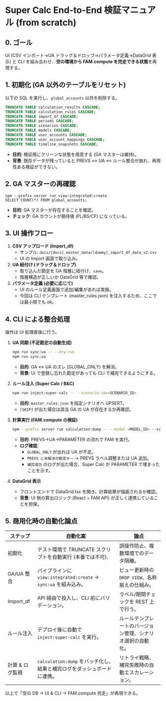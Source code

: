 # Super Calc End-to-End 検証マニュアル (from scratch)

## 0. ゴール

UI (CSV インポート→UA ドラッグ＆ドロップ→パラメータ定義→DataGrid 表示) と CLI を組み合わせ、**空の環境から FAM.compute を完走できる状態**を再現する。

## 1. 初期化 (GA 以外のテーブルをリセット)

以下の SQL を実行し、`global_accounts` 以外を削除する。

```sql
TRUNCATE TABLE calculation_results CASCADE;
TRUNCATE TABLE calculation_rules CASCADE;
TRUNCATE TABLE import_df CASCADE;
TRUNCATE TABLE periods CASCADE;
TRUNCATE TABLE scenarios CASCADE;
TRUNCATE TABLE models CASCADE;
TRUNCATE TABLE user_accounts CASCADE;
TRUNCATE TABLE user_account_mappings CASCADE;
TRUNCATE TABLE timeline_snapshots CASCADE;
```

- **目的**: 検証用にクリーンな状態を用意する (GA マスターは維持)。
- **背景**: 既存データが残っていると PREVS ↔ UA ↔ ルール整合が崩れ、再現性ある検証ができない。

## 2. GA マスターの再確認

```
npm --prefix server run view:integrated:create
SELECT COUNT(*) FROM global_accounts;
```

- **目的**: GA マスターが存在することを確認。
- **チェック**: GA カウントが期待値 (PL/BS/CF) になっている。

## 3. UI 操作フロー

1. **CSV アップロード (Import_df)**
   - サンプル: `docs/[docs]_master_data/[dummy]_import_df_data_v2.csv`
   - UI の Import 画面で取り込み。
2. **UA 紐付け (ドラッグ＆ドロップ)**
   - 取り込んだ勘定を GA 階層に紐付け、`save`。
   - 階層構造が正しいか DataGrid 等で確認。
3. **パラメータ定義 (必要に応じて)**
   - UI のルール定義画面で追加/編集があれば実施。
   - 今回は CLI テンプレート (master_rules.json) を注入するため、ここでは最小限でも ok。

## 4. CLI による整合処理

操作は UI 処理直後に行う。

1. **UA 同期 (不足勘定の自動生成)**

   ```bash
   npm run sync:ua -- --dry-run
   npm run sync:ua
   ```

   - **目的**: GA ↔ UA のズレ (GLOBAL_ONLY) を解消。
   - **背景**: UI で登録し忘れた勘定があっても CLI で補完できるようにする。

2. **ルール注入 (Super Calc / B&C)**

   ```bash
   npm run inject:super-calc -- --scenario-id=<SCENARIO_ID>
   ```

   - **目的**: `master_rules.json` を指定シナリオへ UPSERT。
   - `[SKIP]` が出た場合は該当 GA の UA が存在するか再確認。

3. **計算実行 (FAM.compute の検証)**

   ```bash
   npm --prefix server run calculation:dump -- --model <MODEL_ID> --scenario <SCENARIO_ID> --projection 3
   ```

   - **目的**: PREVS→UA→PARAMETER の流れで FAM を実行。
   - **ログ確認**:
     - `GLOBAL_ONLY` が出れば UA が不足。
     - `PREVS に未解決の勘定キー` → PREVS ラベル調整または UA 追加。
     - `補完成功` のログが出た場合、Super Calc が PARAMETER で埋まったことを示す。

4. **DataGrid 表示**
   - フロントエンドで DataGrid.tsx を開き、計算結果が描画されるか確認。
   - **背景**: UI 側の算出ロジック (React + FAM API) が正しく連携していることを担保。

## 5. 商用化時の自動化論点

| ステップ        | 自動化案                                                                | 論点                                                       |
| --------------- | ----------------------------------------------------------------------- | ---------------------------------------------------------- |
| 初期化          | テスト環境で TRUNCATE スクリプトを自動実行 (本番では不可).              | 誤操作防止、複数環境でのデータ隔離。                       |
| GA/UA 整合      | パイプラインに `view:integrated:create` → `sync:ua` を組み込み。        | ビュー更新時の `DROP VIEW`、名称揃えの仕組み。             |
| Import_df       | API 経由で投入し、CLI 前にバリデーション。                              | ラベル/期間チェックを REST 上で行う。                      |
| ルール注入      | デプロイ後に自動で `inject:super-calc` を実行。                         | ルールテンプレートのバージョン管理、シナリオ選択の自動化。 |
| 計算 & ログ監視 | `calculation:dump` をバッチ化し、結果と補完ログをダッシュボードに連携。 | リトライ戦略、補完失敗時の自動エスカレーション。           |

以上で「空の DB → UI & CLI → FAM.compute 完走」が再現できる。
